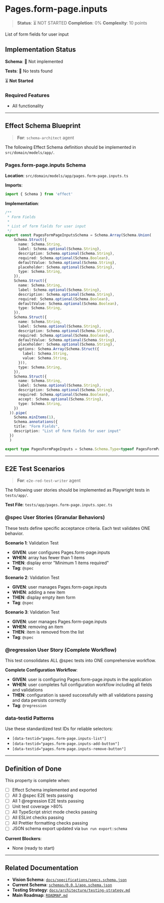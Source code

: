 # Pages.form-page.inputs

> **Status**: ⏳ NOT STARTED
> **Completion**: 0%
> **Complexity**: 10 points

List of form fields for user input

## Implementation Status

**Schema**: 🔴 Not implemented

**Tests**: 🔴 No tests found

⏳ **Not Started**

### Required Features

- All functionality

---

## Effect Schema Blueprint

> **For**: `schema-architect` agent

The following Effect Schema definition should be implemented in `src/domain/models/app/`.

### Pages.form-page.inputs Schema

**Location**: `src/domain/models/app/pages.form-page.inputs.ts`

**Imports**:

```typescript
import { Schema } from 'effect'
```

**Implementation**:

```typescript
/**
 * Form Fields
 * 
 * List of form fields for user input
 */
export const PagesFormPageInputsSchema = Schema.Array(Schema.Union(
    Schema.Struct({
      name: Schema.String,
      label: Schema.optional(Schema.String),
      description: Schema.optional(Schema.String),
      required: Schema.optional(Schema.Boolean),
      defaultValue: Schema.optional(Schema.String),
      placeholder: Schema.optional(Schema.String),
      type: Schema.String,
    }),
    Schema.Struct({
      name: Schema.String,
      label: Schema.optional(Schema.String),
      description: Schema.optional(Schema.String),
      required: Schema.optional(Schema.Boolean),
      defaultValue: Schema.optional(Schema.Boolean),
      type: Schema.String,
    }),
    Schema.Struct({
      name: Schema.String,
      label: Schema.optional(Schema.String),
      description: Schema.optional(Schema.String),
      required: Schema.optional(Schema.Boolean),
      defaultValue: Schema.optional(Schema.String),
      placeholder: Schema.optional(Schema.String),
      options: Schema.Array(Schema.Struct({
        label: Schema.String,
        value: Schema.String,
      })),
      type: Schema.String,
    }),
    Schema.Struct({
      name: Schema.String,
      label: Schema.optional(Schema.String),
      description: Schema.optional(Schema.String),
      required: Schema.optional(Schema.Boolean),
      accept: Schema.optional(Schema.String),
      type: Schema.String,
    })
  )).pipe(
    Schema.minItems(1),
    Schema.annotations({
    title: "Form Fields",
    description: "List of form fields for user input"
  })
  )

export type PagesFormPageInputs = Schema.Schema.Type<typeof PagesFormPageInputsSchema>
```

---

## E2E Test Scenarios

> **For**: `e2e-red-test-writer` agent

The following user stories should be implemented as Playwright tests in `tests/app/`.

**Test File**: `tests/app/pages.form-page.inputs.spec.ts`

### @spec User Stories (Granular Behaviors)

These tests define specific acceptance criteria. Each test validates ONE behavior.

**Scenario 1**: Validation Test

- **GIVEN**: user configures Pages.form-page.inputs
- **WHEN**: array has fewer than 1 items
- **THEN**: display error "Minimum 1 items required"
- **Tag**: `@spec`

**Scenario 2**: Validation Test

- **GIVEN**: user manages Pages.form-page.inputs
- **WHEN**: adding a new item
- **THEN**: display empty item form
- **Tag**: `@spec`

**Scenario 3**: Validation Test

- **GIVEN**: user manages Pages.form-page.inputs
- **WHEN**: removing an item
- **THEN**: item is removed from the list
- **Tag**: `@spec`

### @regression User Story (Complete Workflow)

This test consolidates ALL @spec tests into ONE comprehensive workflow.

**Complete Configuration Workflow**:

- **GIVEN**: user is configuring Pages.form-page.inputs in the application
- **WHEN**: user completes full configuration workflow including all fields and validations
- **THEN**: configuration is saved successfully with all validations passing and data persists correctly
- **Tag**: `@regression`

### data-testid Patterns

Use these standardized test IDs for reliable selectors:

- `[data-testid="pages.form-page.inputs-list"]`
- `[data-testid="pages.form-page.inputs-add-button"]`
- `[data-testid="pages.form-page.inputs-remove-button"]`

---

## Definition of Done

This property is complete when:

- [ ] Effect Schema implemented and exported
- [ ] All 3 @spec E2E tests passing
- [ ] All 1 @regression E2E tests passing
- [ ] Unit test coverage >80%
- [ ] All TypeScript strict mode checks passing
- [ ] All ESLint checks passing
- [ ] All Prettier formatting checks passing
- [ ] JSON schema export updated via `bun run export:schema`

**Current Blockers**:

- None (ready to start)

---

## Related Documentation

- **Vision Schema**: [`docs/specifications/specs.schema.json`](../specs.schema.json)
- **Current Schema**: [`schemas/0.0.1/app.schema.json`](../../schemas/0.0.1/app.schema.json)
- **Testing Strategy**: [`docs/architecture/testing-strategy.md`](../../architecture/testing-strategy.md)
- **Main Roadmap**: [`ROADMAP.md`](../../../ROADMAP.md)
